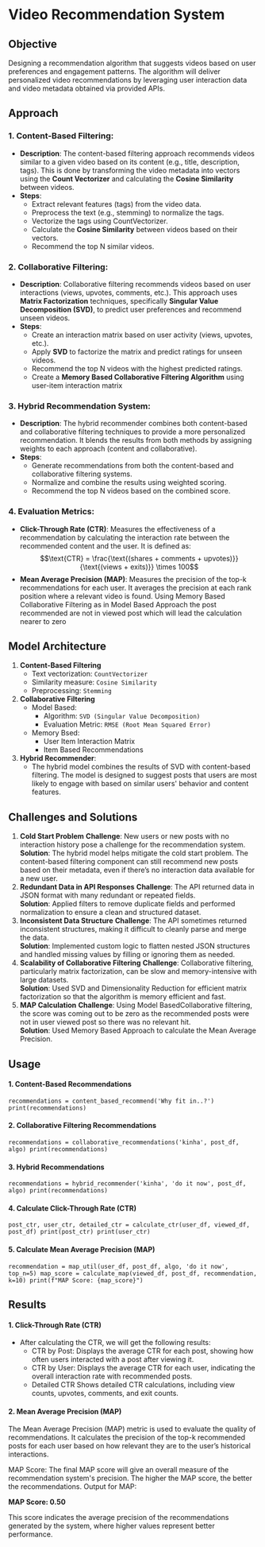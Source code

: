 # Video Recommendation System


## Objective

Designing a recommendation algorithm that suggests videos based on user preferences and engagement patterns. The algorithm will deliver personalized video recommendations by leveraging user interaction data and video metadata obtained via provided APIs.

## Approach

### 1. **Content-Based Filtering**:
   - **Description**: The content-based filtering approach recommends videos similar to a given video based on its content (e.g., title, description, tags). This is done by transforming the video metadata into vectors using the **Count Vectorizer** and calculating the **Cosine Similarity** between videos.
   - **Steps**:
     - Extract relevant features (tags) from the video data.
     - Preprocess the text (e.g., stemming) to normalize the tags.
     - Vectorize the tags using CountVectorizer.
     - Calculate the **Cosine Similarity** between videos based on their vectors.
     - Recommend the top N similar videos.

### 2. **Collaborative Filtering**:
   - **Description**: Collaborative filtering recommends videos based on user interactions (views, upvotes, comments, etc.). This approach uses **Matrix Factorization** techniques, specifically **Singular Value Decomposition (SVD)**, to predict user preferences and recommend unseen videos.
   - **Steps**:
     - Create an interaction matrix based on user activity (views, upvotes, etc.).
     - Apply **SVD** to factorize the matrix and predict ratings for unseen videos.
     - Recommend the top N videos with the highest predicted ratings.
     - Create a **Memory Based Collaborative Filtering Algorithm** using user-item interaction matrix

### 3. **Hybrid Recommendation System**:
   - **Description**: The hybrid recommender combines both content-based and collaborative filtering techniques to provide a more personalized recommendation. It blends the results from both methods by assigning weights to each approach (content and collaborative).
   - **Steps**:
     - Generate recommendations from both the content-based and collaborative filtering systems.
     - Normalize and combine the results using weighted scoring.
     - Recommend the top N videos based on the combined score.

### 4. **Evaluation Metrics**:
   - **Click-Through Rate (CTR)**: Measures the effectiveness of a recommendation by calculating the interaction rate between the recommended content and the user. It is defined as:
     $$\text{CTR} = \frac{\text{(shares + comments + upvotes)}}{\text{(views + exits)}} \times 100$$
   - **Mean Average Precision (MAP)**: Measures the precision of the top-k recommendations for each user. It averages the precision at each rank position where a relevant video is found.
   Using Memory Based Collaborative Filtering as in Model Based Approach the post recommended are not in viewed post which will lead the calculation nearer to zero 

## **Model Architecture**

1. **Content-Based Filtering**
    - Text vectorization: `CountVectorizer`
    - Similarity measure: `Cosine Similarity`
    - Preprocessing: `Stemming`
2. **Collaborative Filtering**
    - Model Based:
        - Algorithm: `SVD (Singular Value Decomposition)`
        - Evaluation Metric: `RMSE (Root Mean Squared Error)`
    - Memory Bsed:
        - User Item Interaction Matrix
        - Item Based Recommendations
3. **Hybrid Recommender**:
    - The hybrid model combines the results of SVD with content-based filtering. The model is designed to suggest posts that users are most likely to engage with based on similar users' behavior and content features.
    
## Challenges and Solutions

 1. **Cold Start Problem**
**Challenge**: New users or new posts with no interaction history pose a challenge for the recommendation system.<br>
**Solution**: The hybrid model helps mitigate the cold start problem. The content-based filtering component can still recommend new posts based on their metadata, even if there’s no interaction data available for a new user.
2. **Redundant Data in API Responses**
**Challenge**: The API returned data in JSON format with many redundant or repeated fields.<br>
**Solution**: Applied filters to remove duplicate fields and performed normalization to ensure a clean and structured dataset.
3. **Inconsistent Data Structure**
**Challenge**: The API sometimes returned inconsistent structures, making it difficult to cleanly parse and merge the data.<br>
**Solution**: Implemented custom logic to flatten nested JSON structures and handled missing values by filling or ignoring them as needed.
4. **Scalability of Collaborative Filtering**
**Challenge**: Collaborative filtering, particularly matrix factorization, can be slow and memory-intensive with large datasets.<br>
**Solution**: Used SVD and Dimensionality Reduction for efficient matrix factorization so that the algorithm is memory efficient and fast.
5. **MAP Calculation**
**Challenge**: Using Model BasedCollaborative filtering, the score was coming out to be zero as the recommended posts were not in user viewed post so there was no relevant hit.<br>
**Solution**: Used Memory Based Approach to calculate the Mean Average Precision.

## Usage

#### 1. **Content-Based Recommendations**
`recommendations = content_based_recommend('Why fit in..?')
print(recommendations)
`
#### 2. **Collaborative Filtering Recommendations**
`recommendations = collaborative_recommendations('kinha', post_df, algo)
print(recommendations)`

#### 3. **Hybrid Recommendations**
`recommendations = hybrid_recommender('kinha', 'do it now', post_df, algo)
print(recommendations)`

#### 4. **Calculate Click-Through Rate (CTR)**
``post_ctr, user_ctr, detailed_ctr = calculate_ctr(user_df, viewed_df, post_df)
print(post_ctr)
print(user_ctr)``

#### 5. **Calculate Mean Average Precision (MAP)**
`recommendation = map_util(user_df, post_df, algo, 'do it now', top_n=5)
map_score = calculate_map(viewed_df, post_df, recommendation, k=10)
print(f"MAP Score: {map_score}")`

## Results
#### 1. **Click-Through Rate (CTR)**
- After calculating the CTR, we will get the following results:
    - CTR by Post: Displays the average CTR for each post, showing how often users interacted with a post after viewing it.
    - CTR by User: Displays the average CTR for each user, indicating the overall interaction rate with recommended posts.
    - Detailed CTR Shows detailed CTR calculations, including view counts, upvotes, comments, and exit counts.

#### 2. **Mean Average Precision (MAP)**
The Mean Average Precision (MAP) metric is used to evaluate the quality of recommendations. It calculates the precision of the top-k recommended posts for each user based on how relevant they are to the user’s historical interactions.

MAP Score: The final MAP score will give an overall measure of the recommendation system's precision. The higher the MAP score, the better the recommendations.
Output for MAP:

**MAP Score: 0.50**

This score indicates the average precision of the recommendations generated by the system, where higher values represent better performance.